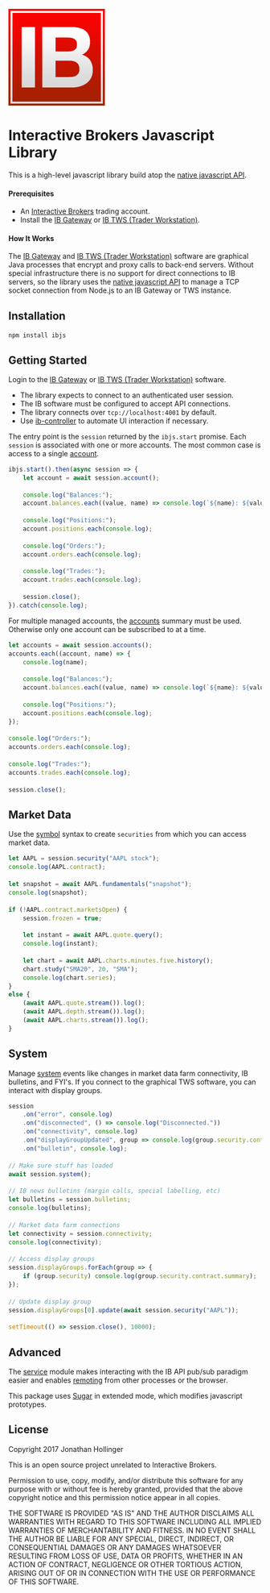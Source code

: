 [![Logo](./ib-logo.png)](http://interactivebrokers.com/)

# Interactive Brokers Javascript Library

This is a high-level javascript library build atop the [native javascript API](https://github.com/pilwon/node-ib).

#### Prerequisites

* An [Interactive Brokers](https://www.interactivebrokers.com/) trading account.
* Install the [IB Gateway](https://www.interactivebrokers.com/en/index.php?f=16457) or [IB TWS (Trader Workstation)](https://www.interactivebrokers.com/en/index.php?f=674&ns=T).

#### How It Works

The [IB Gateway](http://interactivebrokers.github.io) and [IB TWS (Trader Workstation)](https://www.interactivebrokers.com/en/index.php?f=674&ns=T) software are graphical Java processes that encrypt and proxy calls to back-end servers.  Without special infrastructure there is no support for direct connections to IB servers, so the library uses the [native javascript API](https://github.com/pilwon/node-ib) to manage a TCP socket connection from Node.js to an IB Gateway or TWS instance.

## Installation

    npm install ibjs

## Getting Started

Login to the [IB Gateway](http://interactivebrokers.github.io) or [IB TWS (Trader Workstation)](https://www.interactivebrokers.com/en/index.php?f=674&ns=T) software.

* The library expects to connect to an authenticated user session.
* The IB software must be configured to accept API connections.
* The library connects over `tcp://localhost:4001` by default.
* Use [ib-controller](https://github.com/ib-controller/ib-controller/releases) to automate UI interaction if necessary.

The entry point is the `session` returned by the `ibjs.start` promise.  Each `session` is associated with one or more accounts.  The most common case is access to a single [account](./example/account.js).

```javascript
ibjs.start().then(async session => {
    let account = await session.account();

    console.log("Balances:");
    account.balances.each((value, name) => console.log(`${name}: ${value}`));

    console.log("Positions:");
    account.positions.each(console.log);

    console.log("Orders:");
    account.orders.each(console.log);

    console.log("Trades:");
    account.trades.each(console.log);
    
    session.close();
}).catch(console.log);
```

For multiple managed accounts, the [accounts](./example/accounts.js) summary must be used.  Otherwise only one account can be subscribed to at a time.

```javascript
let accounts = await session.accounts();
accounts.each((account, name) => {
    console.log(name);

    console.log("Balances:");
    account.balances.each((value, name) => console.log(`${name}: ${value}`));

    console.log("Positions:");
    account.positions.each(console.log);
});

console.log("Orders:");
accounts.orders.each(console.log);

console.log("Trades:");
accounts.trades.each(console.log);

session.close();
```

## Market Data

Use the [symbol](./doc/symbols.md) syntax to create `securities` from which you can access market data.

```javascript
let AAPL = session.security("AAPL stock");
console.log(AAPL.contract);

let snapshot = await AAPL.fundamentals("snapshot");
console.log(snapshot);

if (!AAPL.contract.marketsOpen) {
    session.frozen = true;
    
    let instant = await AAPL.quote.query();
    console.log(instant);
    
    let chart = await AAPL.charts.minutes.five.history();
    chart.study("SMA20", 20, "SMA");
    console.log(chart.series);
}
else {
    (await AAPL.quote.stream()).log();
    (await AAPL.depth.stream()).log();
    (await AAPL.charts.stream()).log();
}
```

## System

Manage [system](./example/system.js) events like changes in market data farm connectivity, IB bulletins, and FYI's.  If you connect to the graphical TWS software, you can interact with display groups.

```javascript
session
    .on("error", console.log)
    .on("disconnected", () => console.log("Disconnected."))
    .on("connectivity", console.log)
    .on("displayGroupUpdated", group => console.log(group.security.contract.summary))
    .on("bulletin", console.log);

// Make sure stuff has loaded
await session.system();

// IB news bulletins (margin calls, special labelling, etc)
let bulletins = session.bulletins;
console.log(bulletins);

// Market data farm connections
let connectivity = session.connectivity;
console.log(connectivity);

// Access display groups
session.displayGroups.forEach(group => {
    if (group.security) console.log(group.security.contract.summary);
});

// Update display group
session.displayGroups[0].update(await session.security("AAPL"));

setTimeout(() => session.close(), 10000);
```

## Advanced

The [service](./doc/service.md) module makes interacting with the IB API pub/sub paradigm easier and enables [remoting](./doc/remoting.md) from other processes or the browser.

This package uses [Sugar](https://sugarjs.com) in extended mode, which modifies javascript prototypes.

## License

Copyright 2017 Jonathan Hollinger

This is an open source project unrelated to Interactive Brokers.

Permission to use, copy, modify, and/or distribute this software for any purpose with or without fee is hereby granted, provided that the above copyright notice and this permission notice appear in all copies.

THE SOFTWARE IS PROVIDED "AS IS" AND THE AUTHOR DISCLAIMS ALL WARRANTIES WITH REGARD TO THIS SOFTWARE INCLUDING ALL IMPLIED WARRANTIES OF MERCHANTABILITY AND FITNESS. IN NO EVENT SHALL THE AUTHOR BE LIABLE FOR ANY SPECIAL, DIRECT, INDIRECT, OR CONSEQUENTIAL DAMAGES OR ANY DAMAGES WHATSOEVER RESULTING FROM LOSS OF USE, DATA OR PROFITS, WHETHER IN AN ACTION OF CONTRACT, NEGLIGENCE OR OTHER TORTIOUS ACTION, ARISING OUT OF OR IN CONNECTION WITH THE USE OR PERFORMANCE OF THIS SOFTWARE.